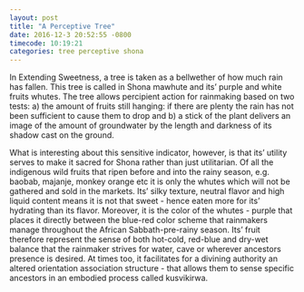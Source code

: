 ```yaml
---
layout: post
title: "A Perceptive Tree"
date: 2016-12-3 20:52:55 -0800
timecode: 10:19:21
categories: tree perceptive shona
---
```

In Extending Sweetness, a tree is taken as a bellwether of how much rain has fallen. This tree is called in Shona mawhute and its’ purple and white fruits whutes. The tree allows percipient action for rainmaking based on two tests: a) the amount of fruits still hanging: if there are plenty the rain has not been sufficient to cause them to drop and b) a stick of the plant delivers an image of the amount of groundwater by the length and darkness of its shadow cast on the ground.

What is interesting about this sensitive indicator, however, is that its’ utility serves to make it sacred for Shona rather than just utilitarian. Of all the indigenous wild fruits that ripen before and into the rainy season, e.g. baobab, majanje, monkey orange etc it is only the whutes which will not be gathered and sold in the markets. Its’ silky texture, neutral flavor and high liquid content means it is not that sweet - hence eaten more for its’  hydrating than its flavor. Moreover, it is the color of the whutes - purple that places it directly between the blue-red color scheme that rainmakers manage throughout the African Sabbath-pre-rainy season. Its’ fruit therefore represent the sense of both hot-cold, red-blue and dry-wet balance that the rainmaker strives for water, cave or wherever ancestors presence is desired. At times too, it facilitates for a divining authority an altered orientation association structure - that allows them to sense specific ancestors in an embodied process called kusvikirwa.
